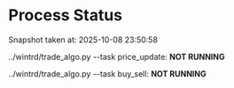 # Process Status

Snapshot taken at: 2025-10-08 23:50:58

../wintrd/trade_algo.py --task price_update: **NOT RUNNING**

../wintrd/trade_algo.py --task buy_sell: **NOT RUNNING**

